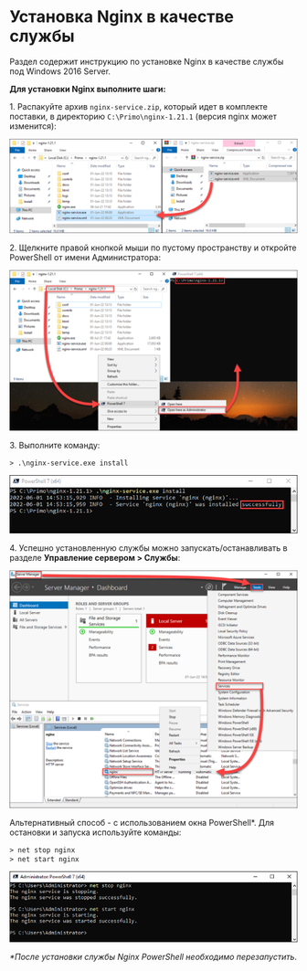 # Установка Nginx в качестве службы 
Раздел содержит инструкцию по установке Nginx в качестве службы под Windows 2016 Server.

**Для установки Nginx выполните шаги:**

1\. Распакуйте архив `nginx-service.zip`, который идет в комплекте поставки, в директорию `C:\Primo\nginx-1.21.1` (версия nginx может изменится):

![](<../../../.gitbook/assets/install-nginx-1.png>)

2\.	Щелкните правой кнопкой мыши по пустому пространству и откройте PowerShell от имени Администратора:

![](<../../../.gitbook/assets/install-nginx-2step.png>)

3\. Выполните команду:
```
> .\nginx-service.exe install
```
![](<../../../.gitbook/assets/install-nginx-3.png>)

4\. Успешно установленную службы можно запускать/останавливать в разделе **Управление сервером > Службы**:

![](<../../../.gitbook/assets/install-nginx-4.png>)

Альтернативный способ - с использованием окна PowerShell*. Для остановки и запуска используйте команды:
```
> net stop nginx
> net start nginx
```

![](<../../../.gitbook/assets/install-nginx-5.png>)

*\*После установки службы Nginx PowerShell необходимо перезапустить*.
